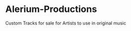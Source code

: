 Alerium-Productions
===================

Custom Tracks for sale for Artists to use in original music
